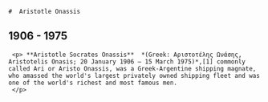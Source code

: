 	#  Aristotle Onassis 
	 
  ## 1906 - 1975 

     <p> **Aristotle Socrates Onassis**  *(Greek: Αριστοτέλης Ωνάσης, Aristotelis Onasis; 20 January 1906 – 15 March 1975)*,[1] commonly called Ari or Aristo Onassis, was a Greek-Argentine shipping magnate, who amassed the world's largest privately owned shipping fleet and was one of the world's richest and most famous men.
     </p>
